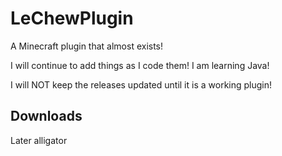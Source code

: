 # LeChewPlugin

A Minecraft plugin that almost exists!

I will continue to add things as I code them! I am learning Java!

I will NOT keep the releases updated until it is a working plugin!

Downloads
-------
Later alligator
